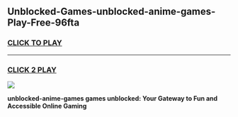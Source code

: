 
## Unblocked-Games-unblocked-anime-games-Play-Free-96fta
<h3>
<a href="https://premium76.site?title=unblocked-anime-games&ref=21A">CLICK TO PLAY</a></h3>
<hr>

<h3>
<a href="https://premium76.site?title=unblocked-anime-games&ref=21A">CLICK 2 PLAY</a>
  
</h3>

<a href="https://premium76.site?title=unblocked-anime-games&ref=21A"><img src="https://clearcache.store/games.png"></a>


**unblocked-anime-games games unblocked: Your Gateway to Fun and Accessible Online Gaming**
